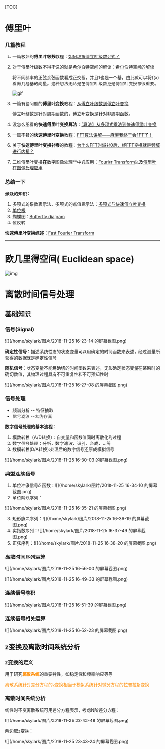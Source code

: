 [TOC]

# 傅里叶

### 几篇教程

1. 一篇极好的**傅里叶级数**教程：[如何理解傅立叶级数公式？](https://www.matongxue.com/madocs/619.html) 

2. 对于傅里叶级数不得不说的就是[希尔伯特空间](https://zh.m.wikipedia.org/wiki/%E5%B8%8C%E5%B0%94%E4%BC%AF%E7%89%B9%E7%A9%BA%E9%97%B4)的解读：[希尔伯特空间的解读](https://zh.m.wikipedia.org/wiki/%E5%82%85%E9%87%8C%E5%8F%B6%E7%BA%A7%E6%95%B0)

   将不同频率的正弦余弦函数看成正交基，并且1也是一个基，由此就可以将$f(x)$看做几组基的向量。这种想法无论是在傅里叶级数还是傅里叶变换都很重要。

   ![gif](1.gif)

3. 一篇有些问题的**傅里叶变换**教程：[从傅立叶级数到傅立叶变换](https://www.matongxue.com/madocs/712.html)

   傅立叶级数是针对周期函数的，傅立叶变换是针对非周期函数。

4. 没怎么细看的**快速傅里叶变换算法**：[【算法】从多项式乘法到快速傅里叶变换](https://itimetraveler.github.io/2017/09/08/%E3%80%90%E7%AE%97%E6%B3%95%E3%80%91%E4%BB%8E%E5%A4%9A%E9%A1%B9%E5%BC%8F%E4%B9%98%E6%B3%95%E5%88%B0%E5%BF%AB%E9%80%9F%E5%82%85%E9%87%8C%E5%8F%B6%E5%8F%98%E6%8D%A2/#%E5%A4%9A%E9%A1%B9%E5%BC%8F%E7%9A%84%E7%82%B9%E5%80%BC%E8%A1%A8%E7%A4%BA%E6%B3%95)

5. 一篇不错的**快速傅里叶变换**教程：[FFT算法讲解——麻麻我终于会FFT了！](https://blog.csdn.net/WADuan2/article/details/79529900)

6. 关于**快速傅里叶变换补零**的教程：[为什么FFT时域补0后，经FFT变换就是频域进行内插？](https://blog.csdn.net/zhanyimao/article/details/7645919)

7. 二维傅里叶变换**在**数字图像处理**中的应用：[Fourier Transform](https://homepages.inf.ed.ac.uk/rbf/HIPR2/fourier.htm)以及[傅里叶在图像处理应用](https://blog.csdn.net/Touch_Dream/article/details/76770880)

### 总结一下

**涉及的知识：**

1. 多项式的系数表示法、多项式的点值表示法：[多项式与快速傅立叶变换](https://blog.csdn.net/zlh_hhhh/article/details/75604333)
2. [单位根](https://zh.wikipedia.org/wiki/%E5%8D%95%E4%BD%8D%E6%A0%B9)
3. 蝴蝶图：[Butterfly diagram](https://en.wikipedia.org/wiki/Butterfly_diagram)
4. 位反转

**快速傅里叶变换综述：**[Fast Fourier Transform](https://github.com/Skylark0924/To_be_a_Roboticist/blob/master/ME26005_DSP/Assignment1.pdf)

---

# 欧几里得空间( Euclidean space)

![img](https://upload.wikimedia.org/wikipedia/commons/thumb/6/69/Coord_system_CA_0.svg/250px-Coord_system_CA_0.svg.png)

































# 离散时间信号处理

## 基础知识

### 信号(Signal)

![](/home/skylark/图片/2018-11-25 16-23-14 的屏幕截图.png)

**确定性信号**：描述系统性态的状态变量可以用确定的时间函数来表述，经过测量所获得的数据就是确定性信号

**随机信号**：状态变量不能用确切的时间函数来表述，无法确定状态变量在某瞬时的确切数值，其物理过程具有不可重复性和不可预知性时

![](/home/skylark/图片/2018-11-25 16-27-08 的屏幕截图.png)

### 信号处理

- 频谱分析 -- 特征抽取
- 信号滤波 --去伪存真

**数字信号处理的基本流程：**

1. 模数转换（A/D转换）：自变量和函数值同时离散化的过程
2. 数字信号处理：分析、数字滤波、识别、合成、...等
3. 数模转换(D/A转换):处理后的数字信号还原成模拟信号

![](/home/skylark/图片/2018-11-25 16-30-03 的屏幕截图.png)

### 典型连续信号

1. 单位冲激信号$\delta$ 函数：![](/home/skylark/图片/2018-11-25 16-34-10 的屏幕截图.png)
2. 单位阶跃序列：

![](/home/skylark/图片/2018-11-25 16-35-21 的屏幕截图.png)

3. 矩形脉冲序列：![](/home/skylark/图片/2018-11-25 16-36-19 的屏幕截图.png)
4. 实指数序列：![](/home/skylark/图片/2018-11-25 16-37-49 的屏幕截图.png)
5. 正弦序列：![](/home/skylark/图片/2018-11-25 16-38-20 的屏幕截图.png)

### 离散时间序列运算

![](/home/skylark/图片/2018-11-25 16-56-00 的屏幕截图.png)

![](/home/skylark/图片/2018-11-25 16-49-33 的屏幕截图.png)

### 连续信号卷积

![](/home/skylark/图片/2018-11-25 16-51-39 的屏幕截图.png)

### 连续信号相关运算

![](/home/skylark/图片/2018-11-25 16-52-23 的屏幕截图.png)



## z变换及离散时间系统分析

### z变换的定义

用于研究<font color=#FF8C00>**离散系统**</font>的重要特性，如稳定性和频率响应等等

<font color=#FF8C00>离散系统针对差分方程的z变换相当于模拟系统针对微分方程的拉普拉斯变换</font>



### 离散时间系统分析

线性时不变离散系统可用差分方程表示，考虑N阶差分方程：

![](/home/skylark/图片/2018-11-25 23-42-48 的屏幕截图.png)

两边取z变换：

![](/home/skylark/图片/2018-11-25 23-43-24 的屏幕截图.png)





































